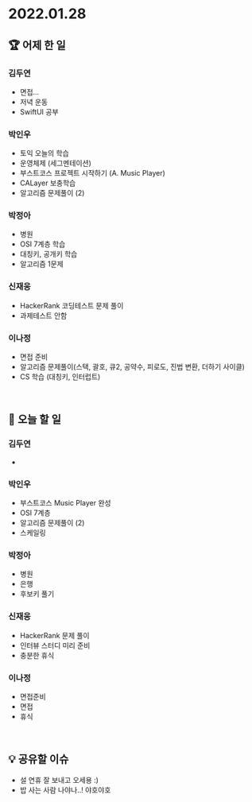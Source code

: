 # 2022.01.28

## 🏆 어제 한 일

### 김두연

- 면접...
- 저녁 운동
- SwiftUI 공부

### 박인우

- 토익 오늘의 학습
- 운영체제 (세그멘테이션)
- 부스트코스 프로젝트 시작하기 (A. Music Player)
- CALayer 보충학습
- 알고리즘 문제풀이 (2)

### 박정아

- 병원
- OSI 7계층 학습
- 대칭키, 공개키 학습
- 알고리즘 1문제

### 신재웅

- HackerRank 코딩테스트 문제 풀이
- 과제테스트 안함

### 이나정

- 면접 준비
- 알고리즘 문제풀이(스택, 괄호, 큐2, 공약수, 피로도, 진법 변환, 더하기 사이클)
- CS 학습 (대칭키, 인터럽트)

<br/>

## 🎯 오늘 할 일

### 김두연

- 

### 박인우

- 부스트코스 Music Player 완성
- OSI 7계층
- 알고리즘 문제풀이 (2)
- 스케일링

### 박정아

- 병원
- 은행
- 후보키 풀기

### 신재웅

- HackerRank 문제 풀이
- 인터뷰 스터디 미리 준비
- 충분한 휴식

### 이나정

- 면접준비
- 면접
- 휴식

<br/>

## 💡 공유할 이슈

- 설 연휴 잘 보내고 오세용 :)
- 밥 사는 사람 나야나..! 야호야호
